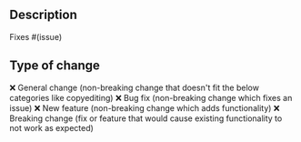 ## Description

<!-- Please include a summary of the change. Please also include relevant motivation and context. -->


Fixes #(issue) <!-- optional -->

## Type of change
<!-- Replace :x: with :white_check_mark: to "check" the specified bullet -->

:x: General change (non-breaking change that doesn't fit the below categories like copyediting)
:x: Bug fix (non-breaking change which fixes an issue)
:x: New feature (non-breaking change which adds functionality)
:x: Breaking change (fix or feature that would cause existing functionality to not work as expected)
